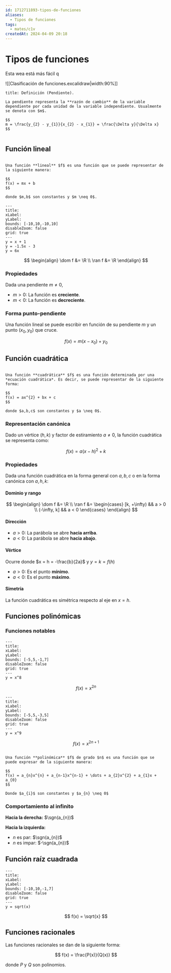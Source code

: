 ```yaml
---
id: 1712711893-tipos-de-funciones
aliases:
  - Tipos de funciones
tags:
  - mates/c1v
createdAt: 2024-04-09 20:18
---
```


# Tipos de funciones

Esta wea está más fácil q

![[Clasificación de funciones.excalidraw|width:90%]]

```ad-definition
title: Definición (Pendiente).

La pendiente representa la **razón de cambio** de la variable dependiente por cada unidad de la variable independiente. Usualmente se denota con $m$.

$$
m = \frac{y_{2} - y_{1}}{x_{2} - x_{1}} = \frac{\Delta y}{\Delta x}
$$


```

## Función lineal

```ad-definition

Una función **lineal** $f$ es una función que se puede representar de la siguiente manera:

$$
f(x) = mx + b
$$

donde $m,b$ son constantes y $m \neq 0$.

```

```functionplot
---
title: 
xLabel: 
yLabel: 
bounds: [-10,10,-10,10]
disableZoom: false
grid: true
---
y = x + 1
y = -1.5x - 3
y = 6x
```

$$
\begin{align}
\dom f &= \R \\
\ran f &= \R
\end{align}
$$

### Propiedades

Dada una pendiente $m \neq 0$,

- $m > 0$: La función es **creciente**.
- $m < 0$: La función es **decreciente**.

### Forma punto-pendiente

Una función lineal se puede escribir en función de su pendiente $m$ y un punto $(x_{0}, y_{0})$ que cruce.

$$
f(x) = m(x - x_{0}) + y_{0}
$$

## Función cuadrática

```ad-definition

Una función **cuadrática** $f$ es una función determinada por una *ecuación cuadrática*. Es decir, se puede representar de la siguiente forma:

$$
f(x) = ax^{2} + bx + c
$$

donde $a,b,c$ son constantes y $a \neq 0$.

```

### Representación canónica

Dado un vértice $(h, k)$ y factor de estiramiento $a \neq 0$, la función cuadrática se representa como:

$$
f(x) = a(x - h)^{2} + k
$$

### Propiedades

Dada una función cuadrática en la forma general con $a,b,c$ o en la forma canónica con $a,h,k$:

#### Dominio y rango

$$
\begin{align}
\dom f &= \R \\
\ran f &= \begin{cases}
[k, +\infty) && a > 0 \\
(-\infty, k] && a < 0
\end{cases}
\end{align}
$$

#### Dirección

- $a > 0$: La parábola se abre **hacia arriba**.
- $a < 0$: La parábola se abre **hacia abajo**.

#### Vértice

Ocurre donde $x = h = -\frac{b}{2a}$ y $y = k = f(h)$

- $a > 0$: Es el punto **mínimo**.
- $a < 0$: Es el punto **máximo**.

#### Simetría

La función cuadrática es simétrica respecto al eje en $x = h$.

## Funciones polinómicas

### Funciones notables

```functionplot
---
title: 
xLabel: 
yLabel: 
bounds: [-5,5,-1,7]
disableZoom: false
grid: true
---
y = x^8
```

$$
f(x) = x^{2n}
$$

```functionplot
---
title: 
xLabel: 
yLabel: 
bounds: [-5,5,-3,5]
disableZoom: false
grid: true
---
y = x^9
```

$$
f(x) = x^{2n + 1}
$$

```ad-definition

Una función **polinómica** $f$ de grado $n$ es una función que se puede expresar de la siguiente manera:

$$
f(x) = a_{n}x^{n} + a_{n-1}x^{n-1} + \dots + a_{2}x^{2} + a_{1}x + a_{0}
$$

Donde $a_{i}$ son constantes y $a_{n} \neq 0$

```

### Comportamiento al infinito

**Hacia la derecha:** $\sgn(a_{n})$

**Hacia la izquierda:**

- $n$ es par: $\sgn(a_{n})$
- $n$ es impar: $-\sgn(a_{n})$

## Función raíz cuadrada

```functionplot
---
title: 
xLabel: 
yLabel: 
bounds: [-10,10,-1,7]
disableZoom: false
grid: true
---
y = sqrt(x)
```

$$
f(x) = \sqrt{x}
$$

## Funciones racionales

Las funciones racionales se dan de la siguiente forma:

$$
f(x) = \frac{P(x)}{Q(x)}
$$

donde $P$ y $Q$ son polinomios.
